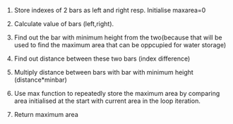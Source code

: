 1. Store indexes of 2 bars as left and right resp. Initialise maxarea=0

2. Calculate value of bars (left,right).

3. Find out the bar with minimum height from the two(because that will be used to find the maximum area that can be oppcupied for water storage)

4. Find out distance between these two bars (index difference)

5. Multiply distance between bars with bar with minimum height (distance*minbar)

6. Use max function to repeatedly store the maximum area by comparing area initialised at the start with current area in the loop iteration. 

7. Return maximum area
